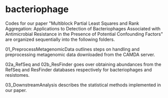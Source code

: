 # bacteriophage
Codes for our paper "Multiblock Partial Least Squares and Rank Aggregation: Applications to Detection of Bacteriophages Associated with Antimicrobial Resistance in the Presence of Potential Confounding Factors" are organized sequentially into the following folders.

01_PreprocessMetagenomicData outlines steps on handling and preprocessing metagenomic data downloaded from the CAMDA server.

02a_RefSeq and 02b_ResFinder goes over obtaining abundances from the RefSeq and ResFinder databases respectively for bacteriophages and resistomes.

03_DownstreamAnalysis describes the statistical methods implemented in our paper.
